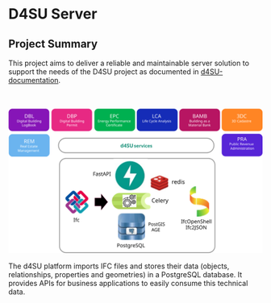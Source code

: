 # D4SU Server

## Project Summary

This project aims to deliver a reliable and maintainable server solution to support the needs of the D4SU project as documented in [d4SU-documentation](https://lvanlier.github.io).

<br/>
<br/>

<img src='assets/d4su.svg'>

The d4SU platform imports IFC files and stores their data (objects, relationships, properties and geometries) in a PostgreSQL database. It provides APIs for business applications to easily consume this technical data.
